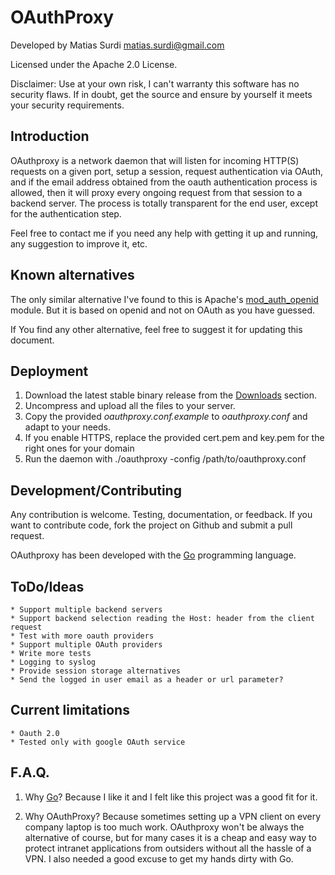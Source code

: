 OAuthProxy
=========
Developed by Matias Surdi <matias.surdi@gmail.com>

Licensed under the Apache 2.0 License.

Disclaimer: Use at your own risk, I can't warranty this software has no security flaws. If in doubt, 
get the source and ensure by yourself it meets your security requirements.


Introduction
------------
OAuthproxy is a network daemon that will listen for incoming HTTP(S) requests on a given port, 
setup a session, request authentication via OAuth, and if the email address obtained from the 
oauth authentication process is allowed, then it will proxy every ongoing request from that 
session to a backend server. The process is totally transparent for the end user, except for the
authentication step.

Feel free to contact me if you need any help with getting it up and running, any suggestion to improve it, etc.

Known alternatives
------------------
The only similar alternative I've found to this is Apache's [mod_auth_openid](http://findingscience.com/mod_auth_openid/)
module. But it is based on openid and not on OAuth as you have guessed.

If You find any other alternative, feel free to suggest it for updating this document.

Deployment
----------
  1. Download the latest stable binary release from the [Downloads](https://github.com/msurdi/oauthproxy/downloads) section.
  2. Uncompress and upload all the files to your server.
  3. Copy the provided _oauthproxy.conf.example_ to _oauthproxy.conf_ and adapt to your needs.
  4. If you enable HTTPS, replace the provided cert.pem and key.pem for the right ones for your domain
  5. Run the daemon with ./oauthproxy -config /path/to/oauthproxy.conf


Development/Contributing
------------------------
Any contribution is welcome. Testing, documentation, or feedback. If you want to contribute code,
fork the project on Github and submit a pull request.

OAuthproxy has been developed with the [Go](http://golang.org) programming language.

ToDo/Ideas
-------------
    * Support multiple backend servers
    * Support backend selection reading the Host: header from the client request
    * Test with more oauth providers
    * Support multiple OAuth providers
    * Write more tests
    * Logging to syslog
    * Provide session storage alternatives
    * Send the logged in user email as a header or url parameter?

Current limitations
-------------------
    * Oauth 2.0
    * Tested only with google OAuth service

F.A.Q.
------
  1. Why [Go](http://golang.org)?
  Because I like it and I felt like this project was a good fit for it.
  
  2. Why OAuthProxy?
  Because sometimes setting up a VPN client on every company laptop is too much work. OAuthproxy
  won't be always the alternative of course, but for many cases it is a cheap and easy way to protect
  intranet applications from outsiders without all the hassle of a VPN. I also needed a good excuse
  to get my hands dirty with Go.

  
